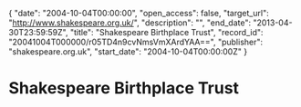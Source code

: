 {
  "date": "2004-10-04T00:00:00", 
  "open_access": false, 
  "target_url": "http://www.shakespeare.org.uk/", 
  "description": "", 
  "end_date": "2013-04-30T23:59:59Z", 
  "title": "Shakespeare Birthplace Trust", 
  "record_id": "20041004T000000/r05TD4n9cvNmsVmXArdYAA==", 
  "publisher": "shakespeare.org.uk", 
  "start_date": "2004-10-04T00:00:00Z"
}

# Shakespeare Birthplace Trust

